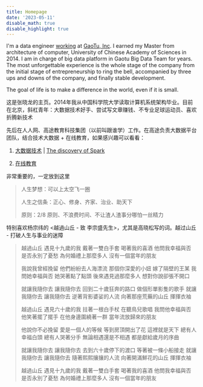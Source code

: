 ```yaml
---
title: Homepage
date: '2023-05-11'
disable_math: true
disable_highlight: true
---
```


I'm a data engineer [working](/todo/) at [GaoTu, Inc](https://gaotu.cn).
I earned my Master from architecture of computer, University of Chinese Academy of Sciences in 2014.
I am in charge of big data platform in Gaotu Big Data Team for years.
The most unforgettable experience is the whole stage of the company from the initial stage of entrepreneurship to ring the bell, accompanied by three ups and downs of the company, and finally stable development.

The goal of life is to make a difference in the world, even if it is small.

这是张晓龙的主页。2014年我从中国科学院大学读取计算机系统架构毕业。目前在北京，斜杠青年：大数据技术好手、尝试写文章赚钱、不专业足球运动员、喜欢折腾新技术

先后在人人网、高途教育科技集团（以前叫跟谁学）工作。在高途负责大数据平台团队，结合技术大数据 + 在线教育，如果感兴趣可以看看：

1. [大数据技术](/categories/bigdata/) | [The discovery of Spark](/tags/the-discovery-of-spark/)

2. [在线教育](/categories/在线教育/)

非常重要的，一定放到这里

> 人生梦想：可以上太空飞一圈
>
> 人生之信条：正心、修身、齐家、治业、助天下
>
> 原则：2/8 原则、不浪费时间、不让渣人渣事分哪怕一丝精力

特别喜欢杨宗纬的 <越過山丘 - 致 李宗盛先生>，尤其是高晓松写的词。越过山丘 - 打破人生与事业的迷障

> 越過山丘 遇見十九歲的我
> 戴著一雙白手套 喝著我的喜酒
> 他問我幸福與否 是否永別了憂愁
> 為何婚禮上那麼多人 沒有一個當年的朋友
> 
> 我說我曾經挽留 他們紛紛去人海漂流
> 那個你深愛的小妞 嫁了隔壁的王某
> 我問她幸福與否 她哭著點了點頭
> 後來遇見過那麼多人 想對你說卻張不開口
> 
> 就讓我隨你去 讓我隨你去
> 回到二十歲狂奔的路口 做個形單影隻的歌手
> 就讓我隨你去 讓我隨你去
> 逆著背影婆娑的人流 向著那座荒蕪的山丘 揮揮衣袖
> 
> 越過山丘 遇見六十歲的我
> 拄著一根白手杖 在聽鳥兒歌唱
> 我問他幸福與否 他笑著擺了擺手
> 在他身邊圍繞著一群 當年流放歸來的朋友
> 
> 他說你不必挽留 愛是一個人的等候
> 等到房頂開出了花 這裡就是天下
> 總有人幸福白頭 總有人哭著分手
> 無論相遇還是不相遇 都是獻給歲月的序曲
> 
> 就讓我隨你去 讓我隨你去
> 去到六十歲停下的渡口 等著被一條小船接走
> 就讓我隨你去 讓我隨你去
> 隨著熙熙攘攘的人流 向著開滿鮮花的山丘 揮揮衣袖
> 
> 越過山丘 遇見十九歲的我
> 戴著一雙白手套 喝著我的喜酒
> 他問我幸福與否 是否永別了憂愁
> 為何婚禮上那麼多人 沒有一個當年的朋友
> 